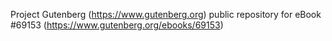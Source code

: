 Project Gutenberg (https://www.gutenberg.org) public repository for
eBook #69153 (https://www.gutenberg.org/ebooks/69153)

